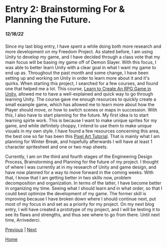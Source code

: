 # Entry 2: Brainstorming For & Planning the Future.
##### 12/18/22

Since my last blog entry, I have spent a while doing both more research and more development on my Freedom Project. 
As stated before, I am using Unity to develop my game, and I have decided through a class vote that my main focus will be basing my game off of Demon Slayer. 
With this focus, I was able to better learn Unity with a clear goal in what I want my game to end up as.
Throughout the past month and some change, I have been setting up and working on Unity in order to learn more about it and it's quirks. 
When starting this project, I searched for a few courses, and found one that helped me a lot. 
This course, [Learn to Create An RPG Game in Unity](https://www.udemy.com/course/unity2drpg/), allowed me to have a well-explained and quick way to go through learning Unity.
The course gave me enough resources to quickly create a small example game, which has allowed me to learn more about how the Player should move, or how to switch scenes or maps in succession.
With this, I also have to start planning for the future. 
My first idea is to start learning spirte work. This is because I want to make unique sprites for my game, and while definitely choppy, I intend to use them to make unique visuals in my own style.
I have found a few resources concerning this area, the best one so far has been this [Pixel Art Tutorial](https://www.derekyu.com/makegames/pixelart.html).
That is mainly what I am planning for Winter Break, and hopefully afterwards I will have at least 1 character spritesheet and one or two map sheets.

Currently, I am on the third and fourth stages of the Engineering Design Process, Brainstorming and Planning for the future of my project.
I thought of where I was currently at in my research of Unity and game design, and have now planned for a way to move forward in the coming weeks.
With that, I know that I am getting better in two skills now, problem decomposition and organization. 
In terms of the latter, I have become better in organizing my time. Seeing what I should learn and in what order, so that I could best optimize the development of my game.
The former skill is improving because I have broken down where I should continue next, put most of my focus in and set as a priority for my project.
On my next blog entry, I will have created a prototype of my project, and I will be testing it to see its flaws and strengths, and thus see where to go from there.
Until next time, Arrivederci.

[Previous](entry01.md) | [Next](entry03.md)

[Home](../README.md)
